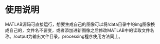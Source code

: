 # 使用说明

MATLAB源码可直接运行，想要生成自己的图像可以将/data目录中的img图像换成自己的，文件名不要变，或者添加进新图像之后修改MATLAB中的读取文件名称。/output为输出文件目录。processing程序使用方法同上。
